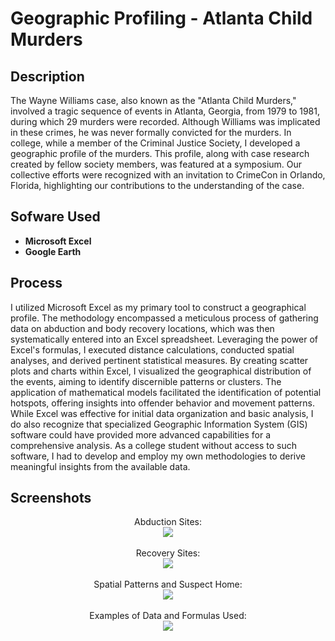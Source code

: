 <h1>Geographic Profiling - Atlanta Child Murders</h1>


<h2>Description</h2>
The Wayne Williams case, also known as the "Atlanta Child Murders," involved a tragic sequence of events in Atlanta, Georgia, from 1979 to 1981, during which 29 murders were recorded. Although Williams was implicated in these crimes, he was never formally convicted for the murders. In college, while a member of the Criminal Justice Society, I developed a geographic profile of the murders. This profile, along with case research created by fellow society members, was featured at a symposium. Our collective efforts were recognized with an invitation to CrimeCon in Orlando, Florida, highlighting our contributions to the understanding of the case.<br />


<h2>Sofware Used</h2>

- <b>Microsoft Excel</b> 
- <b>Google Earth</b>

<h2>Process</h2>

I utilized Microsoft Excel as my primary tool to construct a geographical profile. The methodology encompassed a meticulous process of gathering data on abduction and body recovery locations, which was then systematically entered into an Excel spreadsheet. Leveraging the power of Excel's formulas, I executed distance calculations, conducted spatial analyses, and derived pertinent statistical measures. By creating scatter plots and charts within Excel, I visualized the geographical distribution of the events, aiming to identify discernible patterns or clusters. The application of mathematical models facilitated the identification of potential hotspots, offering insights into offender behavior and movement patterns. While Excel was effective for initial data organization and basic analysis, I do also recognize that specialized Geographic Information System (GIS) software could have provided more advanced capabilities for a comprehensive analysis. As a college student without access to such software, I had to develop and employ my own methodologies to derive meaningful insights from the available data.





<h2>Screenshots</h2>

<p align="center">
Abduction Sites: <br/>
<img src="https://static.wixstatic.com/media/0e85f1_7e3b1b29bf774b0f8daf2311c9464155~mv2.png"/> 
<br />
<br />
Recovery Sites:  <br/>
<img src="https://static.wixstatic.com/media/0e85f1_a420ced038d9416aa1d7b71d5dc908a4~mv2.png"/>
<br />
<br />
Spatial Patterns and Suspect Home: <br/>
<img src="https://static.wixstatic.com/media/0e85f1_81a09d8eae1845029cad7a28779dfb82~mv2.png"/>
<br />
<br />
Examples of Data and Formulas Used:  <br/>
<img src="https://static.wixstatic.com/media/0e85f1_a06ca45411144e06bbf68eaf844cf648~mv2.jpg"/>
<br />
<br />
